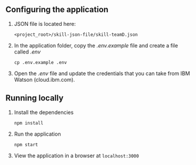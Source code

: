 ## Configuring the application

1. JSON file is located here:

    `<project_root>/skill-json-file/skill-teamD.json`

2. In the application folder, copy the *.env.example* file and create a file called *.env*

    ```
    cp .env.example .env
    ```

3. Open the *.env* file and update the credentials that you can take from IBM Watson (cloud.ibm.com). 

## Running locally

1. Install the dependencies

    ```
    npm install
    ```

1. Run the application

    ```
    npm start
    ```

1. View the application in a browser at `localhost:3000`
